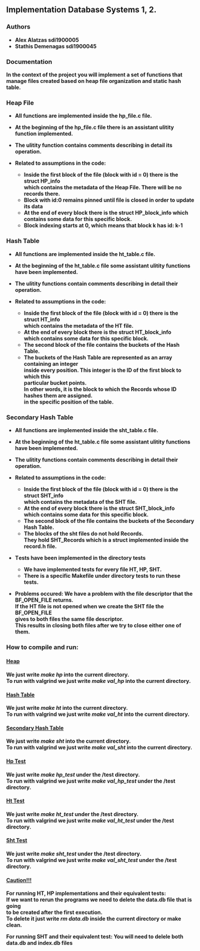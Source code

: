 ## <b>Implementation Database Systems 1, 2.

### <b> Authors
- Alex Alatzas      sdi1900005
- Stathis Demenagas sdi1900045

### <b>Documentation
In the context of the project you will implement a set of functions that  
manage files created based on **heap file** organization and **static hash table**.

### <b>Heap File
- All functions are implemented inside the hp_file.c file.   
- At the beginning of the hp_file.c file there is an assistant ulitity function implemented.  
- The ulitity function contains comments describing in detail its operation. 
- Related to assumptions in the code:  

    - Inside the first block of the file (block with id = 0) there is the struct HP_info  
    which contains the metadata of the Heap File. There will be no records there.
    - Block with id:0 remains pinned until file is closed in order to update its data
    - At the end of every block there is the struct HP_block_info
    which contains some data for this specific block.
    - Block indexing starts at 0, which means that block k has id: k-1  
### <b>Hash Table
- All functions are implemented inside the ht_table.c file.   
- At the beginning of the ht_table.c file some assistant ulitity functions have been implemented.  
- The ulitity functions contain comments describing in detail their operation.  
- Related to assumptions in the code:  

    - Inside the first block of the file (block with id = 0) there is the struct HT_info  
    which contains the metadata of the HT file. 
    - At the end of every block there is the struct HT_block_info    
    which contains some data for this specific block. 
    - The second block of the file contains the buckets of the Hash Table.  
    - The buckets of the Hash Table are represented as an array containing an integer  
    inside every position. This integer is the ID of the first block to which this  
    particular bucket points.    
    In other words, it is the block to which the Records whose ID hashes them are assigned.  
    in the specific position of the table. 

### <b>Secondary Hash Table 
- All functions are implemented inside the sht_table.c file.   
- At the beginning of the ht_table.c file some assistant ulitity functions have been implemented.  
- The ulitity functions contain comments describing in detail their operation.  
- Related to assumptions in the code:

    - Inside the first block of the file (block with id = 0) there is the struct SHT_info  
    which contains the metadata of the SHT file. 
    - At the end of every block there is the struct SHT_block_info    
    which contains some data for this specific block. 
    - The second block of the file contains the buckets of the Secondary Hash Table.
    - The blocks of the sht files do not hold Records.  
    They hold SHT_Records which is a struct implemented inside the record.h file.
- Τests have been implemented in the directory tests
    - We have implemented tests for every file HT, HP, SHT. 
    - There is a specific Makefile under directory tests to run these tests.
- Problems occured:
    We have a problem with the file descriptor that the BF_OPEN_FILE returns.   
    If the HT file is not opened when we create the SHT file the BF_OPEN_FILE    
    gives to both files the same file descriptor.    
    This results in closing both files after we try to close either one of them. 

### **How to compile and run:** 
#### <b><u>Heap</u>
We just write *make hp* into the current directory.    
To run with valgrind we just write *make val_hp* into the current directory.
#### <b><u>Hash Table</u>  
We just write *make ht* into the current directory.    
To run with valgrind we just write *make val_ht* into the current directory.
#### <b><u>Secondary Hash Table</u>
We just write *make sht* into the current directory.   
To run with valgrind we just write *make val_sht* into the current directory.

#### <b><u>Hp Test</u>
We just write *make hp_test*  under the /test directory.   
To run with valgrind we just write *make val_hp_test*  under the /test directory.

#### <b><u>Ht Test</u>
We just write *make ht_test*  under the /test directory.   
To run with valgrind we just write *make val_ht_test*  under the /test directory.

#### <b><u>Sht Test</u>
We just write *make sht_test* under the /test directory.   
To run with valgrind we just write *make val_sht_test* under the /test directory.

#### <b><u>Caution!!!</u>
For running HT, HP implementations and their equivalent tests:  
If we want to rerun the programs we need to delete the data.db file that is going  
to be created after the first execution.  
To delete it just write *rm data.db* inside the current directory or make clean.

For running SHT  and their equivalent test:
You will need to delele both data.db and index.db files


